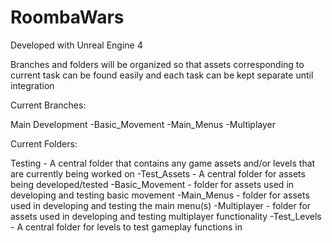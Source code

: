 # RoombaWars

Developed with Unreal Engine 4

Branches and folders will be organized so that assets corresponding to current task can be found easily and each task can be kept separate until integration

Current Branches:

Main
Development
  -Basic_Movement
  -Main_Menus
  -Multiplayer

Current Folders:

Testing - A central folder that contains any game assets and/or levels that are currently being worked on
 -Test_Assets - A central folder for assets being developed/tested
  -Basic_Movement - folder for assets used in developing and testing basic movement
  -Main_Menus - folder for assets used in developing and testing the main menu(s)
  -Multiplayer - folder for assets used in developing and testing multiplayer functionality 
 -Test_Levels - A central folder for levels to test gameplay functions in
 
 
